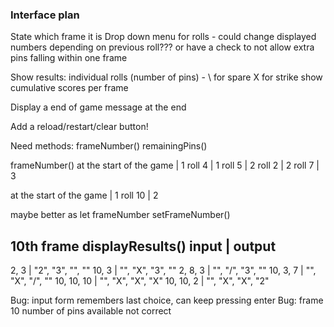 ### Interface plan

State which frame it is
Drop down menu for rolls - could change displayed numbers depending on previous roll???
or have a check to not allow extra pins falling within one frame

Show results: individual rolls (number of pins) - \ for spare X for strike
show cumulative scores per frame


Display a end of game message at the end

Add a reload/restart/clear button!


Need methods:
frameNumber()
remainingPins()



frameNumber()
at the start of the game | 1
roll 4 | 1
roll 5 | 2
roll 2 | 2
roll 7 | 3

at the start of the game | 1
roll 10 | 2

maybe better as
let frameNumber
setFrameNumber()


10th frame displayResults()
input | output
--------
2, 3 | "2", "3", "", ""
10, 3 | "", "X", "3", ""
2, 8, 3 | "", "/", "3", ""
10, 3, 7 | "", "X", "/", ""
10, 10, 10 | "", "X", "X", "X"
10, 10, 2 | "", "X", "X", "2"



Bug: input form remembers last choice, can keep pressing enter
Bug: frame 10 number of pins available not correct
